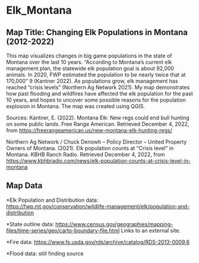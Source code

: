 # Elk_Montana

<!-- /TOC -->

## Map Title: Changing Elk Populations in Montana (2012-2022)

This map visualizes changes in big game populations in the state of Montana over the last 10 years. “According to Montana’s current elk management plan, the statewide elk population goal is about 92,000 animals. In 2020, FWP estimated the population to be nearly twice that at 170,000” 9 (Kantner 2022). As populations grow, elk management has reached “crisis levels” (Northern Ag Network 2021).
My map demonstrates how past flooding and wildfires have affected the elk population for the past 10 years, and hopes to uncover some possible reasons for the population explosion in Montana. The map was created using QGIS.


Sources: Kantner, E. (2022). Montana Elk: New regs could end bull hunting on some public lands. Free Range American. Retrieved December 4, 2022, from https://freerangeamerican.us/new-montana-elk-hunting-regs/ 

Northern Ag Network / Chuck Denowh – Policy Director – United Property Owners of Montana. (2021). Elk population counts at "Crisis level" in Montana. KBHB Ranch Radio. Retrieved December 4, 2022, from https://www.kbhbradio.com/news/elk-population-counts-at-crisis-level-in-montana 

<!-- /TOC -->

## Map Data

*Elk Population and Distribution data: https://fwp.mt.gov/conservation/wildlife-management/elk/population-and-distribution

*State outline data: https://www.census.gov/geographies/mapping-files/time-series/geo/carto-boundary-file.html Links to an external site.

*Fire data: https://www.fs.usda.gov/rds/archive/catalog/RDS-2013-0009.6

*Flood data: still finding source
